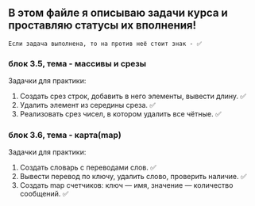 ## В этом файле я описываю задачи курса и проставляю статусы их вполнения!

    Если задача выполнена, то на против неё стоит знак - ✅

### блок 3.5, тема - массивы и срезы


Задачки для практики:

1. Создать срез строк, добавить в него элементы, вывести длину. ✅
2. Удалить элемент из середины среза. ✅
3. Реализовать срез чисел, в котором удалить все чётные. ✅



### блок 3.6, тема - карта(map) 

Задачки для практики:

1. Создать словарь с переводами слов.  ✅
2. Вывести перевод по ключу, удалить слово, проверить наличие. ✅
3. Создать map счетчиков: ключ — имя, значение — количество сообщений. ✅